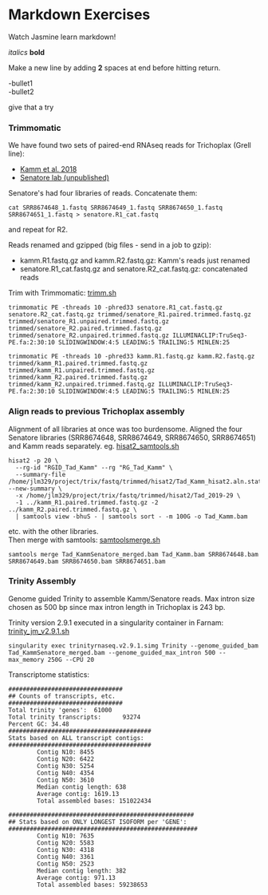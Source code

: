 Markdown Exercises
=========================
Watch Jasmine learn markdown!

*italics*
**bold**

Make a new line by adding **2** spaces at end before hitting return.

-bullet1  
-bullet2  


give that a try  



### Trimmomatic  
We have found two sets of paired-end RNAseq reads for Trichoplax (Grell line):  
- [Kamm et al. 2018](https://www.ncbi.nlm.nih.gov/sra/SRR5826498)  
- [Senatore lab (unpublished)](https://www.ncbi.nlm.nih.gov/sra/SRX5470589%5Baccn%5D)  

Senatore's had four libraries of reads. Concatenate them:  
```
cat SRR8674648_1.fastq SRR8674649_1.fastq SRR8674650_1.fastq SRR8674651_1.fastq > senatore.R1_cat.fastq
```
and repeat for R2.  

Reads renamed and gzipped (big files - send in a job to gzip):  
- kamm.R1.fastq.gz and kamm.R2.fastq.gz: Kamm's reads just renamed  
- senatore.R1_cat.fastq.gz and senatore.R2_cat.fastq.gz: concatenated reads  

Trim with Trimmomatic: [trimm.sh](./trimm.sh)  
```
trimmomatic PE -threads 10 -phred33 senatore.R1_cat.fastq.gz senatore.R2_cat.fastq.gz trimmed/senatore_R1.paired.trimmed.fastq.gz trimmed/senatore_R1.unpaired.trimmed.fastq.gz trimmed/senatore_R2.paired.trimmed.fastq.gz trimmed/senatore_R2.unpaired.trimmed.fastq.gz ILLUMINACLIP:TruSeq3-PE.fa:2:30:10 SLIDINGWINDOW:4:5 LEADING:5 TRAILING:5 MINLEN:25  

trimmomatic PE -threads 10 -phred33 kamm.R1.fastq.gz kamm.R2.fastq.gz trimmed/kamm_R1.paired.trimmed.fastq.gz trimmed/kamm_R1.unpaired.trimmed.fastq.gz trimmed/kamm_R2.paired.trimmed.fastq.gz trimmed/kamm_R2.unpaired.trimmed.fastq.gz ILLUMINACLIP:TruSeq3-PE.fa:2:30:10 SLIDINGWINDOW:4:5 LEADING:5 TRAILING:5 MINLEN:25  
```
### Align reads to previous Trichoplax assembly  
Alignment of all libraries at once was too burdensome. Aligned the four Senatore libraries (SRR8674648, SRR8674649, SRR8674650, SRR8674651) and Kamm reads separately. eg. [hisat2_samtools.sh](./hisat2_samtools.sh)  

```   
hisat2 -p 20 \
  --rg-id "RGID_Tad_Kamm" --rg "RG_Tad_Kamm" \
  --summary-file /home/jlm329/project/trix/fastq/trimmed/hisat2/Tad_Kamm_hisat2.aln.stats --new-summary \
  -x /home/jlm329/project/trix/fastq/trimmed/hisat2/Tad_2019-29 \
  -1 ../kamm_R1.paired.trimmed.fastq.gz -2 ../kamm_R2.paired.trimmed.fastq.gz \
  | samtools view -bhuS - | samtools sort - -m 100G -o Tad_Kamm.bam  

```  
etc. with the other libraries.  
Then merge with samtools: [samtoolsmerge.sh](./samtoolsmerge)  
```  
samtools merge Tad_KammSenatore_merged.bam Tad_Kamm.bam SRR8674648.bam SRR8674649.bam SRR8674650.bam SRR8674651.bam  
```  

### Trinity Assembly  
Genome guided Trinity to assemble Kamm/Senatore reads. Max intron size chosen as 500 bp since max intron length in Trichoplax is 243 bp.    

Trinity version 2.9.1 executed in a singularity container in Farnam: [trinity_jm_v2.9.1.sh](./trinity_jm_v2.9.1)    
```  
singularity exec trinityrnaseq.v2.9.1.simg Trinity --genome_guided_bam Tad_KammSenatore_merged.bam --genome_guided_max_intron 500 --max_memory 250G --CPU 20  
```   

Transcriptome statistics:  
```  
################################
## Counts of transcripts, etc.
################################
Total trinity 'genes':  61000
Total trinity transcripts:      93274
Percent GC: 34.48
########################################
Stats based on ALL transcript contigs:
########################################
        Contig N10: 8455
        Contig N20: 6422
        Contig N30: 5254
        Contig N40: 4354
        Contig N50: 3610
        Median contig length: 638
        Average contig: 1619.13
        Total assembled bases: 151022434

####################################################
## Stats based on ONLY LONGEST ISOFORM per 'GENE':
#####################################################
        Contig N10: 7635
        Contig N20: 5583
        Contig N30: 4318
        Contig N40: 3361
        Contig N50: 2523
        Median contig length: 382
        Average contig: 971.13
        Total assembled bases: 59238653
``` 
### 